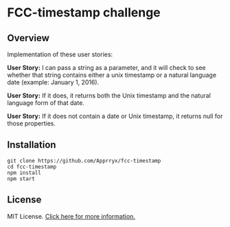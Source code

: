 # FCC-timestamp challenge

## Overview
Implementation of these user stories:

**User Story:** I can pass a string as a parameter, and it will check to see whether that string contains either a unix timestamp or a natural language date (example: January 1, 2016).

**User Story:** If it does, it returns both the Unix timestamp and the natural language form of that date.

**User Story:** If it does not contain a date or Unix timestamp, it returns null for those properties.

## Installation
```
git clone https://github.com/Apprryx/fcc-timestamp
cd fcc-timestamp
npm install
npm start
```

## License

MIT License. [Click here for more information.](LICENSE.md)
